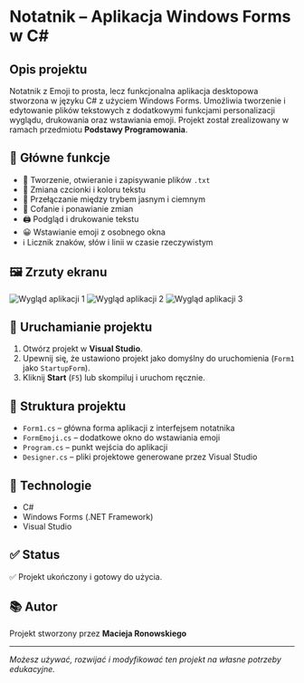 # Notatnik – Aplikacja Windows Forms w C#
## Opis projektu

Notatnik z Emoji to prosta, lecz funkcjonalna aplikacja desktopowa stworzona w języku C# z użyciem Windows Forms. Umożliwia tworzenie i edytowanie plików tekstowych z dodatkowymi funkcjami personalizacji wyglądu, drukowania oraz wstawiania emoji. Projekt został zrealizowany w ramach przedmiotu **Podstawy Programowania**.

## 🎯 Główne funkcje

- 📂 Tworzenie, otwieranie i zapisywanie plików `.txt`
- 🎨 Zmiana czcionki i koloru tekstu
- 🌙 Przełączanie między trybem jasnym i ciemnym
- 🔁 Cofanie i ponawianie zmian
- 🖨️ Podgląd i drukowanie tekstu
- 😀 Wstawianie emoji z osobnego okna
- ℹ️ Licznik znaków, słów i linii w czasie rzeczywistym

## 🖼️ Zrzuty ekranu
![Wygląd aplikacji 1](./images/screen1.jpg)
![Wygląd aplikacji 2](./images/screen2.jpg)
![Wygląd aplikacji 3](./images/screen3.jpg)

## 🚀 Uruchamianie projektu

1. Otwórz projekt w **Visual Studio**.
2. Upewnij się, że ustawiono projekt jako domyślny do uruchomienia (`Form1` jako `StartupForm`).
3. Kliknij **Start** (`F5`) lub skompiluj i uruchom ręcznie.

## 📁 Struktura projektu

- `Form1.cs` – główna forma aplikacji z interfejsem notatnika
- `FormEmoji.cs` – dodatkowe okno do wstawiania emoji
- `Program.cs` – punkt wejścia do aplikacji
- `Designer.cs` – pliki projektowe generowane przez Visual Studio

## 🔧 Technologie

- C#
- Windows Forms (.NET Framework)
- Visual Studio

## ✅ Status

✅ Projekt ukończony i gotowy do użycia.

## 📚 Autor

Projekt stworzony przez **Macieja Ronowskiego** 

---
*Możesz używać, rozwijać i modyfikować ten projekt na własne potrzeby edukacyjne.*
